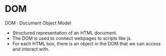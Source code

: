 # DOM
DOM : Document Object Model
- Structured representation of an HTML document.
- The DOM is used to connect webpages to scripts like js.
- For each HTML box, there is an object in the DOM that we can access and interact with.

